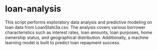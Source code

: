 # loan-analysis
This script performs exploratory data analysis and predictive modeling on loan data from LoanStats3a.csv. The analysis covers various borrower characteristics such as interest rates, loan amounts, loan purposes, home ownership status, and geographical distribution. Additionally, a machine learning model is built to predict loan repayment success.
